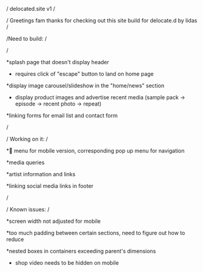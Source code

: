 / delocated.site  v1 /

/ Greetings fam thanks for checking out this site build for delocate.d by lidas /

/Need to build: /

/

*splash page that doesn't display header
  - requires click of "escape" button to land on home page

*display image carousel/slideshow  in the "home/news" section
  - display product images and advertise recent media (sample pack -> episode -> recent photo -> repeat)

*linking forms for email list and contact form

/

/ Working on it: /

*:hamburger: menu for mobile version, corresponding pop up menu for navigation

*media queries 

*artist information and links

*linking social media links in footer

/

/ Known issues: /

*screen width not adjusted for mobile

*too much padding between certain sections, need to figure out how to reduce 

*nested boxes in containers exceeding parent's dimensions

* shop video needs to be hidden on mobile




